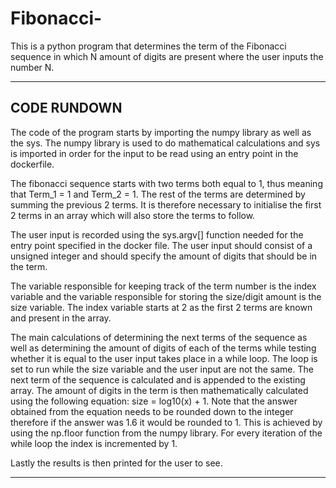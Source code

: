 # Fibonacci-

This is a python program that determines the term of the Fibonacci sequence in which N amount of digits are present where the user inputs the number N.

-------------------------------------------------------------------------------------------------------------------------------------------------------------------------
CODE RUNDOWN
-------------------------------------------------------------------------------------------------------------------------------------------------------------------------
The code of the program starts by importing the numpy library as well as the sys. The numpy library is used to do mathematical calculations and sys is imported in order for the input to be read using an entry point in the dockerfile.

The fibonacci sequence starts with two terms both equal to 1, thus meaning that Term_1 = 1 and Term_2 = 1. The rest of the terms are determined by summing the previous 2 terms. It is therefore necessary to initialise the first 2 terms in an array which will also store the terms to follow.

The user input is recorded using the sys.argv[] function needed for the entry point specified in the docker file. The user input should consist of a unsigned integer and should specify the amount of digits that should be in the term.

The variable responsible for keeping track of the term number is the index variable and the variable responsible for storing the size/digit amount is the size variable. The index variable starts at 2 as the first 2 terms are known and present in the array.

The main calculations of determining the next terms of the sequence as well as determining the amount of digits of each of the terms while testing whether it is equal to the user input takes place in a while loop. The loop is set to run while the size variable and the user input are not the same. The next term of the sequence is calculated and is appended to the existing array. The amount of digits in the term is then mathematically calculated using the following equation: size = log10(x) + 1.
Note that the answer obtained from the equation needs to be rounded down to the integer therefore if the answer was 1.6 it would be rounded to 1. This is achieved by using the np.floor function from the numpy library. For every iteration of the while loop the index is incremented by 1.

Lastly the results is then printed for the user to see.

-------------------------------------------------------------------------------------------------------------------------------------------------------------------------
